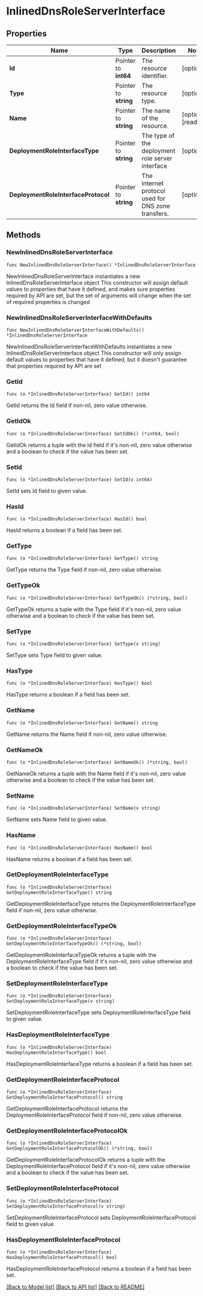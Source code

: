 # InlinedDnsRoleServerInterface

## Properties

Name | Type | Description | Notes
------------ | ------------- | ------------- | -------------
**Id** | Pointer to **int64** | The resource identifier. | [optional] 
**Type** | Pointer to **string** | The resource type. | [optional] 
**Name** | Pointer to **string** | The name of the resource. | [optional] [readonly] 
**DeploymentRoleInterfaceType** | Pointer to **string** | The type of the deployment role server interface | [optional] 
**DeploymentRoleInterfaceProtocol** | Pointer to **string** | The internet protocol used for DNS zone transfers. | [optional] 

## Methods

### NewInlinedDnsRoleServerInterface

`func NewInlinedDnsRoleServerInterface() *InlinedDnsRoleServerInterface`

NewInlinedDnsRoleServerInterface instantiates a new InlinedDnsRoleServerInterface object
This constructor will assign default values to properties that have it defined,
and makes sure properties required by API are set, but the set of arguments
will change when the set of required properties is changed

### NewInlinedDnsRoleServerInterfaceWithDefaults

`func NewInlinedDnsRoleServerInterfaceWithDefaults() *InlinedDnsRoleServerInterface`

NewInlinedDnsRoleServerInterfaceWithDefaults instantiates a new InlinedDnsRoleServerInterface object
This constructor will only assign default values to properties that have it defined,
but it doesn't guarantee that properties required by API are set

### GetId

`func (o *InlinedDnsRoleServerInterface) GetId() int64`

GetId returns the Id field if non-nil, zero value otherwise.

### GetIdOk

`func (o *InlinedDnsRoleServerInterface) GetIdOk() (*int64, bool)`

GetIdOk returns a tuple with the Id field if it's non-nil, zero value otherwise
and a boolean to check if the value has been set.

### SetId

`func (o *InlinedDnsRoleServerInterface) SetId(v int64)`

SetId sets Id field to given value.

### HasId

`func (o *InlinedDnsRoleServerInterface) HasId() bool`

HasId returns a boolean if a field has been set.

### GetType

`func (o *InlinedDnsRoleServerInterface) GetType() string`

GetType returns the Type field if non-nil, zero value otherwise.

### GetTypeOk

`func (o *InlinedDnsRoleServerInterface) GetTypeOk() (*string, bool)`

GetTypeOk returns a tuple with the Type field if it's non-nil, zero value otherwise
and a boolean to check if the value has been set.

### SetType

`func (o *InlinedDnsRoleServerInterface) SetType(v string)`

SetType sets Type field to given value.

### HasType

`func (o *InlinedDnsRoleServerInterface) HasType() bool`

HasType returns a boolean if a field has been set.

### GetName

`func (o *InlinedDnsRoleServerInterface) GetName() string`

GetName returns the Name field if non-nil, zero value otherwise.

### GetNameOk

`func (o *InlinedDnsRoleServerInterface) GetNameOk() (*string, bool)`

GetNameOk returns a tuple with the Name field if it's non-nil, zero value otherwise
and a boolean to check if the value has been set.

### SetName

`func (o *InlinedDnsRoleServerInterface) SetName(v string)`

SetName sets Name field to given value.

### HasName

`func (o *InlinedDnsRoleServerInterface) HasName() bool`

HasName returns a boolean if a field has been set.

### GetDeploymentRoleInterfaceType

`func (o *InlinedDnsRoleServerInterface) GetDeploymentRoleInterfaceType() string`

GetDeploymentRoleInterfaceType returns the DeploymentRoleInterfaceType field if non-nil, zero value otherwise.

### GetDeploymentRoleInterfaceTypeOk

`func (o *InlinedDnsRoleServerInterface) GetDeploymentRoleInterfaceTypeOk() (*string, bool)`

GetDeploymentRoleInterfaceTypeOk returns a tuple with the DeploymentRoleInterfaceType field if it's non-nil, zero value otherwise
and a boolean to check if the value has been set.

### SetDeploymentRoleInterfaceType

`func (o *InlinedDnsRoleServerInterface) SetDeploymentRoleInterfaceType(v string)`

SetDeploymentRoleInterfaceType sets DeploymentRoleInterfaceType field to given value.

### HasDeploymentRoleInterfaceType

`func (o *InlinedDnsRoleServerInterface) HasDeploymentRoleInterfaceType() bool`

HasDeploymentRoleInterfaceType returns a boolean if a field has been set.

### GetDeploymentRoleInterfaceProtocol

`func (o *InlinedDnsRoleServerInterface) GetDeploymentRoleInterfaceProtocol() string`

GetDeploymentRoleInterfaceProtocol returns the DeploymentRoleInterfaceProtocol field if non-nil, zero value otherwise.

### GetDeploymentRoleInterfaceProtocolOk

`func (o *InlinedDnsRoleServerInterface) GetDeploymentRoleInterfaceProtocolOk() (*string, bool)`

GetDeploymentRoleInterfaceProtocolOk returns a tuple with the DeploymentRoleInterfaceProtocol field if it's non-nil, zero value otherwise
and a boolean to check if the value has been set.

### SetDeploymentRoleInterfaceProtocol

`func (o *InlinedDnsRoleServerInterface) SetDeploymentRoleInterfaceProtocol(v string)`

SetDeploymentRoleInterfaceProtocol sets DeploymentRoleInterfaceProtocol field to given value.

### HasDeploymentRoleInterfaceProtocol

`func (o *InlinedDnsRoleServerInterface) HasDeploymentRoleInterfaceProtocol() bool`

HasDeploymentRoleInterfaceProtocol returns a boolean if a field has been set.


[[Back to Model list]](../README.md#documentation-for-models) [[Back to API list]](../README.md#documentation-for-api-endpoints) [[Back to README]](../README.md)


